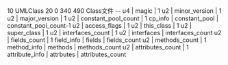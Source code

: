 <?xml version="1.0" encoding="UTF-8" standalone="no"?>
<diagram program="umlet" version="14.2">
  <zoom_level>10</zoom_level>
  <element>
    <id>UMLClass</id>
    <coordinates>
      <x>20</x>
      <y>0</y>
      <w>340</w>
      <h>490</h>
    </coordinates>
    <panel_attributes>Class文件
--
u4 | magic | 1
u2 | minor_version | 1
u2 | major_version | 1
u2 | constant_pool_count | 1
cp_info | constant_pool | constant_pool_count-1
u2 | access_flags | 1
u2 | this_class | 1
u2 | super_class | 1
u2 | interfaces_count | 1
u2 | interfaces | interfaces_count
u2 | fields_count | 1
field_info | fields | fields_count
u2 | methods_count | 1
method_info | methods | methods_count
u2 | attributes_count | 1
attribute_info | attrbutes | attributes_count
</panel_attributes>
    <additional_attributes/>
  </element>
</diagram>
